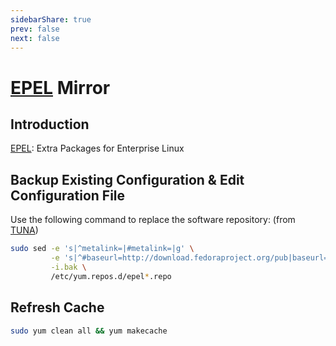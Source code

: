 ```yaml
---
sidebarShare: true
prev: false
next: false
---
```


# [EPEL](/epel/) Mirror

## Introduction

[EPEL](https://fedoraproject.org/wiki/EPEL): Extra Packages for Enterprise Linux

## Backup Existing Configuration & Edit Configuration File

Use the following command to replace the software repository: (from [TUNA](https://mirrors.tuna.tsinghua.edu.cn/help/epel/))

``` bash
sudo sed -e 's|^metalink=|#metalink=|g' \
         -e 's|^#baseurl=http://download.fedoraproject.org/pub|baseurl=https://mirrors.sustech.edu.cn|g' \
         -i.bak \
         /etc/yum.repos.d/epel*.repo
```

## Refresh Cache

``` bash
sudo yum clean all && yum makecache
```